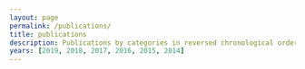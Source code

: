 ```yaml
---
layout: page
permalink: /publications/
title: publications
description: Publications by categories in reversed chronological order. Generated by jekyll-scholar.
years: [2019, 2018, 2017, 2016, 2015, 2014]
---
```

<!-- 
{% for y in page.years %}
  <h3 class="year">{{y}}</h3>
  {% bibliography -f papers -q @*[year={{y}}]* %}
{% endfor %} -->